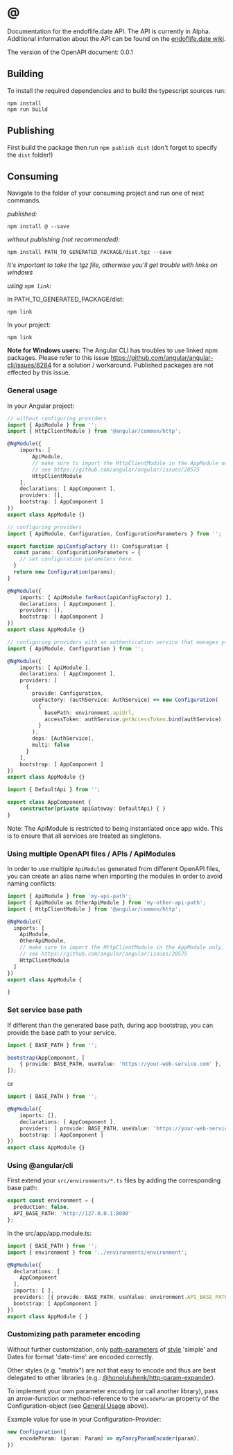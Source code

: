 # @

Documentation for the endoflife.date API. The API is currently in Alpha. Additional information about the API can be found on the [endoflife.date wiki](https://github.com/endoflife-date/endoflife.date/wiki).

The version of the OpenAPI document: 0.0.1

## Building

To install the required dependencies and to build the typescript sources run:

```console
npm install
npm run build
```

## Publishing

First build the package then run `npm publish dist` (don't forget to specify the `dist` folder!)

## Consuming

Navigate to the folder of your consuming project and run one of next commands.

_published:_

```console
npm install @ --save
```

_without publishing (not recommended):_

```console
npm install PATH_TO_GENERATED_PACKAGE/dist.tgz --save
```

_It's important to take the tgz file, otherwise you'll get trouble with links on windows_

_using `npm link`:_

In PATH_TO_GENERATED_PACKAGE/dist:

```console
npm link
```

In your project:

```console
npm link 
```

__Note for Windows users:__ The Angular CLI has troubles to use linked npm packages.
Please refer to this issue <https://github.com/angular/angular-cli/issues/8284> for a solution / workaround.
Published packages are not effected by this issue.

### General usage

In your Angular project:

```typescript
// without configuring providers
import { ApiModule } from '';
import { HttpClientModule } from '@angular/common/http';

@NgModule({
    imports: [
        ApiModule,
        // make sure to import the HttpClientModule in the AppModule only,
        // see https://github.com/angular/angular/issues/20575
        HttpClientModule
    ],
    declarations: [ AppComponent ],
    providers: [],
    bootstrap: [ AppComponent ]
})
export class AppModule {}
```

```typescript
// configuring providers
import { ApiModule, Configuration, ConfigurationParameters } from '';

export function apiConfigFactory (): Configuration {
  const params: ConfigurationParameters = {
    // set configuration parameters here.
  }
  return new Configuration(params);
}

@NgModule({
    imports: [ ApiModule.forRoot(apiConfigFactory) ],
    declarations: [ AppComponent ],
    providers: [],
    bootstrap: [ AppComponent ]
})
export class AppModule {}
```

```typescript
// configuring providers with an authentication service that manages your access tokens
import { ApiModule, Configuration } from '';

@NgModule({
    imports: [ ApiModule ],
    declarations: [ AppComponent ],
    providers: [
      {
        provide: Configuration,
        useFactory: (authService: AuthService) => new Configuration(
          {
            basePath: environment.apiUrl,
            accessToken: authService.getAccessToken.bind(authService)
          }
        ),
        deps: [AuthService],
        multi: false
      }
    ],
    bootstrap: [ AppComponent ]
})
export class AppModule {}
```

```typescript
import { DefaultApi } from '';

export class AppComponent {
    constructor(private apiGateway: DefaultApi) { }
}
```

Note: The ApiModule is restricted to being instantiated once app wide.
This is to ensure that all services are treated as singletons.

### Using multiple OpenAPI files / APIs / ApiModules

In order to use multiple `ApiModules` generated from different OpenAPI files,
you can create an alias name when importing the modules
in order to avoid naming conflicts:

```typescript
import { ApiModule } from 'my-api-path';
import { ApiModule as OtherApiModule } from 'my-other-api-path';
import { HttpClientModule } from '@angular/common/http';

@NgModule({
  imports: [
    ApiModule,
    OtherApiModule,
    // make sure to import the HttpClientModule in the AppModule only,
    // see https://github.com/angular/angular/issues/20575
    HttpClientModule
  ]
})
export class AppModule {

}
```

### Set service base path

If different than the generated base path, during app bootstrap, you can provide the base path to your service.

```typescript
import { BASE_PATH } from '';

bootstrap(AppComponent, [
    { provide: BASE_PATH, useValue: 'https://your-web-service.com' },
]);
```

or

```typescript
import { BASE_PATH } from '';

@NgModule({
    imports: [],
    declarations: [ AppComponent ],
    providers: [ provide: BASE_PATH, useValue: 'https://your-web-service.com' ],
    bootstrap: [ AppComponent ]
})
export class AppModule {}
```

### Using @angular/cli

First extend your `src/environments/*.ts` files by adding the corresponding base path:

```typescript
export const environment = {
  production: false,
  API_BASE_PATH: 'http://127.0.0.1:8080'
};
```

In the src/app/app.module.ts:

```typescript
import { BASE_PATH } from '';
import { environment } from '../environments/environment';

@NgModule({
  declarations: [
    AppComponent
  ],
  imports: [ ],
  providers: [{ provide: BASE_PATH, useValue: environment.API_BASE_PATH }],
  bootstrap: [ AppComponent ]
})
export class AppModule { }
```

### Customizing path parameter encoding

Without further customization, only [path-parameters][parameter-locations-url] of [style][style-values-url] 'simple'
and Dates for format 'date-time' are encoded correctly.

Other styles (e.g. "matrix") are not that easy to encode
and thus are best delegated to other libraries (e.g.: [@honoluluhenk/http-param-expander]).

To implement your own parameter encoding (or call another library),
pass an arrow-function or method-reference to the `encodeParam` property of the Configuration-object
(see [General Usage](#general-usage) above).

Example value for use in your Configuration-Provider:

```typescript
new Configuration({
    encodeParam: (param: Param) => myFancyParamEncoder(param),
})
```

[parameter-locations-url]: https://github.com/OAI/OpenAPI-Specification/blob/main/versions/3.1.0.md#parameter-locations
[style-values-url]: https://github.com/OAI/OpenAPI-Specification/blob/main/versions/3.1.0.md#style-values
[@honoluluhenk/http-param-expander]: https://www.npmjs.com/package/@honoluluhenk/http-param-expander
